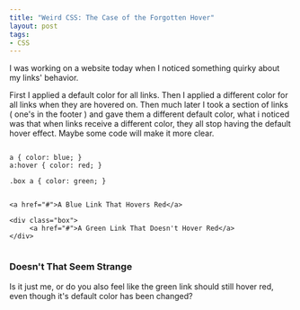```yaml
--- 
title: "Weird CSS: The Case of the Forgotten Hover"
layout: post
tags: 
- CSS
---
```

I was working on a website today when I noticed something quirky about my links' behavior.

First I applied a default color for all links. Then I applied a different color for all links when they are hovered on. Then much later I took a section of links ( one's in the footer ) and gave them a different default color, what i noticed was that when links receive a different color, they all stop having the default hover effect. Maybe some code will make it more clear.

<pre rel="CSS"><code>
a { color: blue; } 
a:hover { color: red; } 

.box a { color: green; } 
</code></pre>

<pre rel="HTML"><code lang="xhtml">
&lt;a href="#">A Blue Link That Hovers Red&lt;/a> 

&lt;div class="box">
     &lt;a href="#">A Green Link That Doesn't Hover Red&lt;/a>
&lt;/div>

</code></pre>

### Doesn't That Seem Strange

Is it just me, or do you also feel like the green link should still hover red, even though it's default color has been changed?